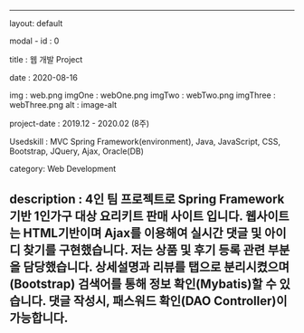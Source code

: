---

layout: default

modal - id : 0

title : 웹 개발 Project

date : 2020-08-16

img : web.png
imgOne : webOne.png
imgTwo : webTwo.png
imgThree : webThree.png
alt : image-alt

project-date : 2019.12 - 2020.02 (8주)

Usedskill : MVC Spring Framework(environment), Java, JavaScript, CSS, Bootstrap, JQuery, Ajax, Oracle(DB)

category: Web Development

description : 4인 팀 프로젝트로 Spring Framework기반 1인가구 대상 요리키트 판매 사이트 입니다. 웹사이트는 HTML기반이며 Ajax를 이용해여 실시간 댓글 및 아이디 찾기를 구현했습니다. 
저는 상품 및 후기 등록 관련 부분을 담당했습니다. 상세설명과 리뷰를 탭으로 분리시켰으며(Bootstrap) 검색어를 통해 정보 확인(Mybatis)할 수 있습니다. 댓글 작성시, 패스워드 확인(DAO Controller)이 가능합니다. 
---